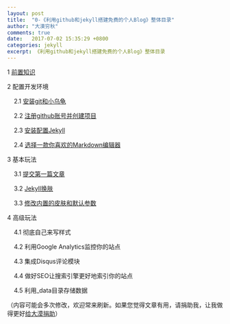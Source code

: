 ```yaml
---
layout: post
title:  "0-《利用github和jekyll搭建免费的个人Blog》整体目录"
author: "大漠穷秋"
comments: true
date:   2017-07-02 15:35:29 +0800
categories: jekyll
excerpt: 《利用github和jekyll搭建免费的个人Blog》整体目录
---
```


1 <a href="http://damoqiongqiu.github.io/jekyll/2017/07/02/%E5%88%A9%E7%94%A8github%E5%92%8Cjekyll%E6%90%AD%E5%BB%BA%E4%B8%AA%E4%BA%BABlog-2.html">前置知识</a>

2 配置开发环境

&nbsp;&nbsp;&nbsp;&nbsp;2.1 <a href="http://damoqiongqiu.github.io/jekyll/2017/07/03/%E5%88%A9%E7%94%A8github%E5%92%8Cjekyll%E6%90%AD%E5%BB%BA%E4%B8%AA%E4%BA%BABlog-3.html">安装git和小乌龟</a>

&nbsp;&nbsp;&nbsp;&nbsp;2.2 <a href="http://damoqiongqiu.github.io/jekyll/2017/07/03/%E5%88%A9%E7%94%A8github%E5%92%8Cjekyll%E6%90%AD%E5%BB%BA%E4%B8%AA%E4%BA%BABlog-4.html">注册github账号并创建项目</a>

&nbsp;&nbsp;&nbsp;&nbsp;2.3 <a href="http://damoqiongqiu.github.io/jekyll/2017/07/03/%E5%88%A9%E7%94%A8github%E5%92%8Cjekyll%E6%90%AD%E5%BB%BA%E4%B8%AA%E4%BA%BABlog-5.html">安装配置Jekyll</a>

&nbsp;&nbsp;&nbsp;&nbsp;2.4 <a href="http://damoqiongqiu.github.io/jekyll/2017/07/04/%E5%88%A9%E7%94%A8github%E5%92%8Cjekyll%E6%90%AD%E5%BB%BA%E4%B8%AA%E4%BA%BABlog-6.html">选择一款你喜欢的Markdown编辑器</a>

3 基本玩法

&nbsp;&nbsp;&nbsp;&nbsp;3.1 <a href="http://damoqiongqiu.github.io/jekyll/2017/07/04/%E5%88%A9%E7%94%A8github%E5%92%8Cjekyll%E6%90%AD%E5%BB%BA%E4%B8%AA%E4%BA%BABlog-7.html">提交第一篇文章</a>

&nbsp;&nbsp;&nbsp;&nbsp;3.2 <a href="http://damoqiongqiu.github.io/jekyll/2017/07/04/%E5%88%A9%E7%94%A8github%E5%92%8Cjekyll%E6%90%AD%E5%BB%BA%E4%B8%AA%E4%BA%BABlog-8.html">Jekyll换肤</a>

&nbsp;&nbsp;&nbsp;&nbsp;3.3 <a href="http://damoqiongqiu.github.io/jekyll/2017/07/05/%E5%88%A9%E7%94%A8github%E5%92%8Cjekyll%E6%90%AD%E5%BB%BA%E4%B8%AA%E4%BA%BABlog-9.html">修改内置的皮肤和默认参数</a>

4 高级玩法

&nbsp;&nbsp;&nbsp;&nbsp;4.1 彻底自己来写样式

&nbsp;&nbsp;&nbsp;&nbsp;4.2 利用Google Analytics监控你的站点

&nbsp;&nbsp;&nbsp;&nbsp;4.3 集成Disqus评论模块

&nbsp;&nbsp;&nbsp;&nbsp;4.4 做好SEO让搜索引擎更好地索引你的站点

&nbsp;&nbsp;&nbsp;&nbsp;4.5 利用_data目录存储数据

（内容可能会多次修改，欢迎常来刷新。如果您觉得文章有用，请捐助我，让我做得更好<a href="http://damoqiongqiu.github.io/donate/index.html">给大漠捐助</a>）